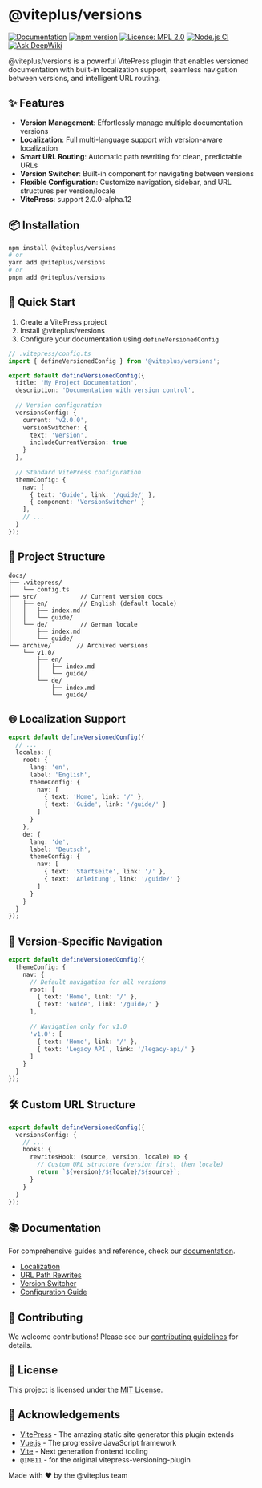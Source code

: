 # @viteplus/versions

[![Documentation](https://img.shields.io/badge/Documentation-orange?logo=typescript&logoColor=f5f5f5)](https://viteplus.github.io/versions/)
[![npm version](https://img.shields.io/npm/v/@viteplus/versions.svg)](https://www.npmjs.com/package/@viteplus/versions)
[![License: MPL 2.0](https://img.shields.io/badge/License-MPL_2.0-brightgreen.svg)](https://opensource.org/licenses/MPL-2.0)
[![Node.js CI](https://github.com/viteplus/versions/actions/workflows/node.js.yml/badge.svg)](https://github.com/viteplus/versions/actions/workflows/node.js.yml)
[![Ask DeepWiki](https://deepwiki.com/badge.svg)](https://deepwiki.com/viteplus/versions)

@viteplus/versions is a powerful VitePress plugin that enables versioned documentation with built-in localization support,
seamless navigation between versions, and intelligent URL routing.

## ✨ Features

- **Version Management**: Effortlessly manage multiple documentation versions
- **Localization**: Full multi-language support with version-aware localization
- **Smart URL Routing**: Automatic path rewriting for clean, predictable URLs
- **Version Switcher**: Built-in component for navigating between versions
- **Flexible Configuration**: Customize navigation, sidebar, and URL structures per version/locale
- **VitePress**: support 2.0.0-alpha.12

## 📦 Installation

```bash
npm install @viteplus/versions
# or
yarn add @viteplus/versions
# or
pnpm add @viteplus/versions
```

## 🚀 Quick Start

1. Create a VitePress project
2. Install @viteplus/versions
3. Configure your documentation using `defineVersionedConfig`

```ts
// .vitepress/config.ts
import { defineVersionedConfig } from '@viteplus/versions';

export default defineVersionedConfig({
  title: 'My Project Documentation',
  description: 'Documentation with version control',
  
  // Version configuration
  versionsConfig: {
    current: 'v2.0.0',
    versionSwitcher: {
      text: 'Version',
      includeCurrentVersion: true
    }
  },
  
  // Standard VitePress configuration
  themeConfig: {
    nav: [
      { text: 'Guide', link: '/guide/' },
      { component: 'VersionSwitcher' }
    ],
    // ...
  }
});
```

## 📂 Project Structure

```text
docs/
├── .vitepress/
│   └── config.ts
├── src/            // Current version docs
│   ├── en/         // English (default locale)
│   │   ├── index.md
│   │   └── guide/
│   └── de/         // German locale
│       ├── index.md
│       └── guide/
└── archive/       // Archived versions
    └── v1.0/
        ├── en/
        │   ├── index.md
        │   └── guide/
        └── de/
            ├── index.md
            └── guide/

```

## 🌐 Localization Support

```ts
export default defineVersionedConfig({
  // ...
  locales: {
    root: {
      lang: 'en',
      label: 'English',
      themeConfig: {
        nav: [
          { text: 'Home', link: '/' },
          { text: 'Guide', link: '/guide/' }
        ]
      }
    },
    de: {
      lang: 'de',
      label: 'Deutsch',
      themeConfig: {
        nav: [
          { text: 'Startseite', link: '/' },
          { text: 'Anleitung', link: '/guide/' }
        ]
      }
    }
  }
});

```

## 🔄 Version-Specific Navigation

```ts
export default defineVersionedConfig({
  themeConfig: {
    nav: {
      // Default navigation for all versions
      root: [
        { text: 'Home', link: '/' },
        { text: 'Guide', link: '/guide/' }
      ],
      
      // Navigation only for v1.0
      'v1.0': [
        { text: 'Home', link: '/' },
        { text: 'Legacy API', link: '/legacy-api/' }
      ]
    }
  }
});

```

## 🛠️ Custom URL Structure

```ts
export default defineVersionedConfig({
  versionsConfig: {
    // ...
    hooks: {
      rewritesHook: (source, version, locale) => {
        // Custom URL structure (version first, then locale)
        return `${version}/${locale}/${source}`;
      }
    }
  }
});
```

## 📚 Documentation

For comprehensive guides and reference, check our [documentation](https://viteplus.github.io/versions/).

- [Localization](https://viteplus.github.io/versions//guide/locales.html)
- [URL Path Rewrites](https://viteplus.github.io/versions//guide/rewrites.html)
- [Version Switcher](https://viteplus.github.io/versions//guide/switcher.html)
- [Configuration Guide](https://viteplus.github.io/versions//guide/configuration.html)

## 🤝 Contributing

We welcome contributions! Please see our [contributing guidelines](CONTRIBUTING.md) for details.

## 📄 License

This project is licensed under the [MIT License](LICENSE).

## 💖 Acknowledgements

- [VitePress](https://vitepress.dev/) - The amazing static site generator this plugin extends
- [Vue.js](https://vuejs.org/) - The progressive JavaScript framework
- [Vite](https://vitejs.dev/) - Next generation frontend tooling
- `@IMB11` - for the original vitepress-versioning-plugin

Made with ❤️ by the @viteplus team
